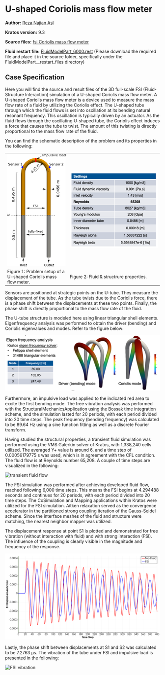 # U-shaped Coriolis mass flow meter

**Author:** [Reza Najian Asl](https://github.com/RezaNajian)

**Kratos version:** 9.3

**Source files:** [fsi Coriolis mass flow meter](https://github.com/KratosMultiphysics/Examples/tree/master/co_simulation/use_cases/fsi_Coriolis_mass_flow_meter/source)

**Fluid restart file:** [FluidModelPart_6000.rest](https://1drv.ms/u/s!AkrOhpK6P2FWhtkJ8_7LlF_lctmyJQ?e=ucN0x3) (Please download the required file and place it in the source folder, specifically under the FluidModelPart__restart_files directory)

## Case Specification

Here you will find the source and result files of the 3D full-scale FSI (Fluid-Structure Interaction) simulation of a U-shaped Coriolis mass flow meter. A U-shaped Coriolis mass flow meter is a device used to measure the mass flow rate of a fluid by utilizing the Coriolis effect. The U-shaped tube through which the fluid flows is set into oscillation at its bending natural resonant frequency. This oscillation is typically driven by an actuator. As the fluid flows through the oscillating U-shaped tube, the Coriolis effect induces a force that causes the tube to twist. The amount of this twisting is directly proportional to the mass flow rate of the fluid.

You can find the schematic description of the problem and its properties in the following:

<table>
  <tr>
    <td><img src="data/fsi_problem_setup_fig.png" alt="Problem setup of a U-shaped Coriolis mass flow meter."></td>
    <td><img src="data/fluid_structure_properties.png" alt="Fluid & structrure properties."></td>
  </tr>
  <tr>
    <td>Figure 1: Problem setup of a U-shaped Coriolis mass flow meter.</td>
    <td>Figure 2: Fluid & structrure properties.</td>
  </tr>
</table>

Sensors are positioned at strategic points on the U-tube. They measure the displacement of the tube. As the tube twists due to the Coriolis force, there is a phase shift between the displacements at these two points. Finally, the phase shift is directly proportional to the mass flow rate of the fluid.

The U-tube structure is modeled here using linear triangular shell elements. Eigenfrequency analysis was performed to obtain the driver (bending) and Coriolis eigenvalues and modes. Refer to the figure below:

<p align="center">
  <img src="data/eigen_frequency_analysis.png" alt="eigen frequency analysis." style="width: 600px;"/>
</p>

Furthermore, an impulsive load was applied to the indicated red area to excite the first bending mode. The free vibration analysis was performed with the StructuralMechanicsApplication using the Bossak time integration scheme, and the simulation lasted for 20 periods, with each period divided into 20 time steps. The peak frequency (bending frequency) was calculated to be 89.64 Hz using a sine function fitting as well as a discrete Fourier transform.

Having studied the structural properties, a transient fluid simulation was performed using the VMS Galerkin solver of Kratos, with 1,338,240 cells utilized. The averaged Y+ value is around 6, and a time step of 0.00056179775 s was used, which is in agreement with the CFL condition. The fluid flow is at Reynolds number 65,208. A couple of time steps are visualized in the following:

![transient fluid flow](https://github.com/KratosMultiphysics/Examples/tree/master/co_simulation/use_cases/fsi_Coriolis_mass_flow_meter/data/fluid_flow.gif)

The FSI simulation was performed after achieving developed fluid flow, reached following 6,000 time steps. This means the FSI begins at 4.294488 seconds and continues for 20 periods, with each period divided into 20 time steps. The CoSimulation and Mapping applications within Kratos were utilized for the FSI simulation. Aitken relaxation served as the convergence accelerator in the partitioned strong coupling iteration of the Gauss-Seidel scheme. Since the interface meshes of the fluid and structure were matching, the nearest neighbor mapper was utilized.


The displacement response at point S1 is plotted and demonstrated for free vibration (without interaction with fluid) and with strong interaction (FSI). The influence of the coupling is clearly visible in the magnitude and frequency of the response.

<p align="center">
  <img src="data/sensor_1_z_displ_hist.png" alt="eigen frequency analysis." style="width: 600px;"/>
</p>

Lastly, the phase shift between displacements at S1 and S2 was calculated to be 7.2763 μs. The vibration of the tube under FSI and impulsive load is presented in the following:

![FSI vibration](https://github.com/KratosMultiphysics/Examples/tree/master/co_simulation/use_cases/fsi_Coriolis_mass_flow_meter/data/ffsi_vibration.gif)